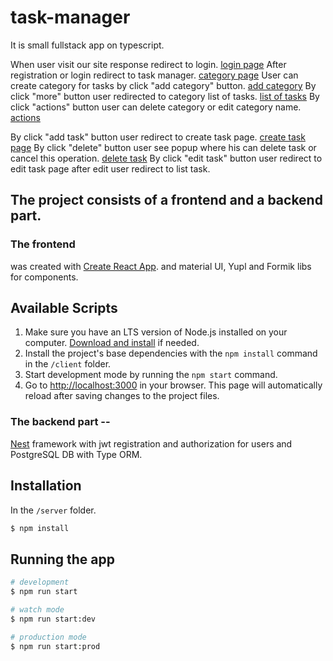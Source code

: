 # task-manager
It is small fullstack app on typescript.

When user visit our site response redirect to login. [login page](https://prnt.sc/CmVHDoHelmah)
After registration or login redirect to task manager. [category page](https://prnt.sc/Hvxd-INpnsx7)
User can create category for tasks by click "add category" button. [add category](https://prnt.sc/DhXOCe659Ofx)
By click "more" button user redirected to category list of tasks. [list of tasks](https://prnt.sc/NgHqwWOoLGWx)
By click "actions" button user can delete category  or edit category name. [actions](https://prnt.sc/01UoD9jpFtXI)
 
By click "add task" button user redirect to create task page. [create task page](https://prnt.sc/jy-InHyLzXxT)
By click "delete" button  user see popup where his can delete task or cancel this operation. [delete task](https://prnt.sc/zu6ZMVGCKhJo)
By click "edit task" button user redirect to edit task page after edit user redirect to list task.  


## The project consists of a frontend and a backend part.

### The frontend 
was created with [Create React App](https://github.com/facebook/create-react-app). and material UI, Yupl and Formik libs for components.

## Available Scripts

1. Make sure you have an LTS version of Node.js installed on your computer.
   [Download and install](https://nodejs.org/en/) if needed.
2. Install the project's base dependencies with the `npm install` command in the `/client` folder.
3. Start development mode by running the `npm start` command.
4. Go to [http://localhost:3000](http://localhost:3000) in your browser.
 This page will automatically reload after saving changes to the project files.


### The backend part  --
 [Nest](https://github.com/nestjs/nest) framework with jwt registration and authorization for users and PostgreSQL DB with Type ORM.


## Installation
In the `/server` folder.

```bash
$ npm install
```

## Running the app

```bash
# development
$ npm run start

# watch mode
$ npm run start:dev

# production mode
$ npm run start:prod